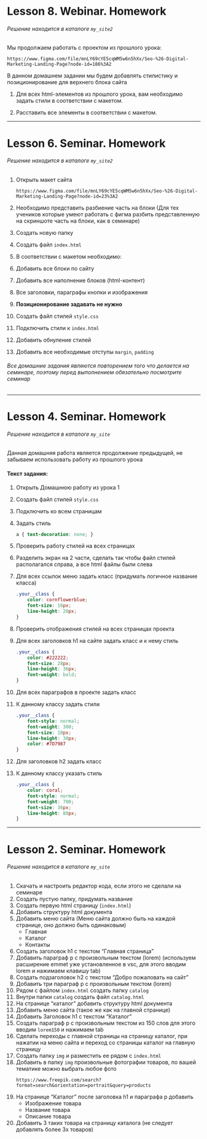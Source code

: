# Lesson 8. Webinar. Homework
###### Решение находится в каталоге ```my_site2```  

Мы продолжаем работать с проектом из прошлого урока: 
```
https://www.figma.com/file/mnLY69cYE5cqWM5w6n5hXx/Seo-%26-Digital-Marketing-Landing-Page?node-id=186%3A2
```
В данном домашнем задании мы будем добавлять стилистику и позиционирование для верхнего блока сайта

1. Для всех html-элементов из прошлого урока, вам необходимо задать стили в соответствии с макетом.

2. Расставить все элементы в соответствии с макетом.  

---
##   
## 

# Lesson 6. Seminar. Homework
###### Решение находится в каталоге ```my_site2```  

1. Открыть макет сайта 
    ```
    https://www.figma.com/file/mnLY69cYE5cqWM5w6n5hXx/Seo-%26-Digital-Marketing-Landing-Page?node-id=23%3A2
    ```

2. Необходимо представить разбиение часть на блоки (Для тех учеников которые умеют работать с фигма разбить представленную на скриншоте часть на блоки, как в семинаре)

3. Создать новую папку

4. Создать файл ```index.html```

5. В соответствии с макетом необходимо:

6. Добавить все блоки по сайту

7. Добавить все наполнение блоков (html-контент)

8. Все заголовки, параграфы кнопки и изображения

9. **Позиционирование задавать не нужно**

10. Создать файл стилей ```style.css```

11. Подключить стили к ```index.html```

12. Добавить обнуление стилей

13. Добавить все необходимые отступы ```margin```, ```padding```

###### Все домашние задания являются повторением того что делается на семинаре, поэтому перед выполнением обязательно посмотрите семинар  
  
---

##   
## 

# Lesson 4. Seminar. Homework
###### Решение находится в каталоге ```my_site``` 


Данная домашняя работа является продолжение предыдущей, не забываем использовать работу из прошлого урока  


#### Текст задания:   

1. Открыть Домашнюю работу из урока 1 

2. Создать файл стилей ```style.css```

3. Подключить ко всем страницам

4. Задать стиль
    ```css
    a { text-decoration: none; }
    ```
    

5. Проверить работу стилей на всех страницах

6. Разделить экран на 2 части, сделать так чтобы файл стилей располагался справа, а все html файлы были слева

7. Для всех ссылок меню задать класс (придумать логичное название класса)
    ```css
    .your__class {
        color: cornflowerblue;
        font-size: 16px;
        line-height: 20px;
    }
    ```
8. Проверить отображения стилей на всех страницах проекта

9. Для всех заголовков h1 на сайте задать класс и к нему стиль
    ```css
    .your__class {
        color: #222222;
        font-size: 28px;
        line-height: 36px;
        font-weight: bold;
    }
    ```

10. Для всех параграфов в проекте задать класс

11. К данному классу задать стили
    ```css
    .your__class {
        font-style: normal;
        font-weight: 300;
        font-size: 18px;
        line-height: 30px;
        color: #7D7987
    }
    ```


12. Для заголовков h2 задать класс

13. К данному классу указать стиль 
    ```css
    .your__class {
        color: coral;
        font-style: normal;
        font-weight: 700;
        font-size: 36px;
        line-height: 80px;
    }
    ```

---


##
##  


# Lesson 2. Seminar. Homework
###### Решение находится в каталоге ```my_site```

1. Скачать и настроить редактор кода, если этого не сделали на семинаре
2. Создать пустую папку, придумать название
3. Создать первую html страницу (```index.html```)
4. Добавить структуру html документа
5. Добавить меню сайта (Меню сайта должно быть на каждой странице, оно должно быть одинаковым)
    - Главная
    - Каталог
    - Контакты
6. Создать заголовок h1 с текстом “Главная страница”
7. Добавить параграф p с произвольным текстом (lorem) (используем расширение emmet уже установленное в vsc, для этого вводим lorem и нажимаем клавишу tab)
8. Создать подзаголовок h2 с текстом “Добро пожаловать на сайт”
9. Добавить три параграф p с произвольным текстом (lorem)
10. Рядом с файлом ```index.html``` создать папку ```catalog```
11. Внутри папки ```catalog``` создать файл ```catalog.html```
12. На странице “каталог” добавить структуру html документа
13. Добавить меню сайта (такое же как на главной странице)
14. Добавить Заголовок h1 с текстом “Каталог”
15. Создать параграф p с произвольным текстом из 150 слов для этого вводим ```lorem150``` и нажимаем tab
16. Сделать переходы с главной страницы на страницу каталог, при нажатии на меню сайта и переход со страницы каталог на главную страницу
17. Создать папку ```img``` и разместить ее рядом с ```index.html```
18. Добавить в папку ```img``` произвольные фотографии товаров, по вашей тематике можно выбрать любое фото 
    ```
    https://www.freepik.com/search?format=search&orientation=portrait&query=products
    ``` 
19. На странице “Каталог” после заголовка h1 и параграфа p добавить
    - Изображение товара
    - Название товара
    - Описание товара
20. Добавить 3 таких товара на страницу каталога (не следует добавлять более 3х товаров)

